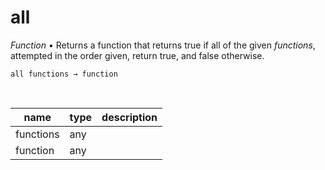 # all

_Function_ &bull; Returns a function that returns true if all of the given _functions_, attempted in the order given, return true, and false otherwise.

<pre><code>all functions &rarr; function</code></pre>
<br>

| name | type | description |
|------|------|-------------|
|functions|any||
|function|any||



